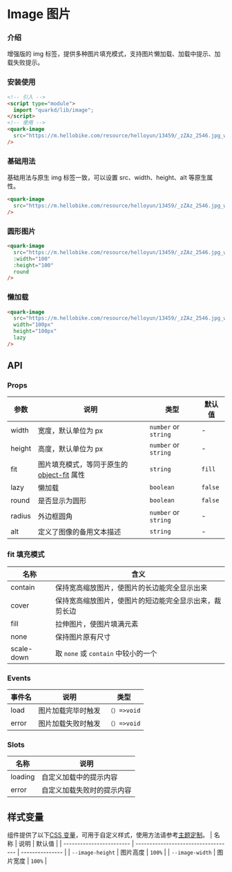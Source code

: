 # Image 图片

### 介绍

增强版的 img 标签，提供多种图片填充模式，支持图片懒加载、加载中提示、加载失败提示。

### 安装使用

```html
<!-- 引入 -->
<script type="module">
  import "quarkd/lib/image";
</script>
<!-- 使用 -->
<quark-image
  src="https://m.hellobike.com/resource/helloyun/13459/_zZAz_2546.jpg_wh300.jpg"
/>
```


### 基础用法

基础用法与原生 img 标签一致，可以设置 src、width、height、alt 等原生属性。

```html
<quark-image
  src="https://m.hellobike.com/resource/helloyun/13459/_zZAz_2546.jpg_wh300.jpg"
/>
```

### 圆形图片

```html
<quark-image
  src="https://m.hellobike.com/resource/helloyun/13459/_zZAz_2546.jpg_wh300.jpg"
  :width="100"
  :height="100"
  round
/>
```

### 懒加载

```html
<quark-image
  src="https://m.hellobike.com/resource/helloyun/13459/_zZAz_2546.jpg_wh300.jpg"
  width="100px"
  height="100px"
  lazy
/>
```

## API

### Props

| 参数   | 说明                                                                                                     | 类型                 | 默认值  |
| ------ | -------------------------------------------------------------------------------------------------------- | -------------------- | ------- |
| width  | 宽度，默认单位为 px                                                                                      | `number` or `string` | -       |
| height | 高度，默认单位为 px                                                                                      | `number` or `string` | -       |
| fit    | 图片填充模式，等同于原生的[object-fit](https://developer.mozilla.org/zh-CN/docs/Web/CSS/object-fit) 属性 | `string`             | `fill`  |
| lazy   | 懒加载                                                                                                   | `boolean`            | `false` |
| round  | 是否显示为圆形                                                                                           | `boolean`            | `false` |
| radius | 外边框圆角                                                                                               | `number` or `string` | -       |
| alt    | 定义了图像的备用文本描述                                                                                 | `string`             | -       |

### fit 填充模式

| 名称       | 含义                                                   |
| ---------- | ------------------------------------------------------ |
| contain    | 保持宽高缩放图片，使图片的长边能完全显示出来           |
| cover      | 保持宽高缩放图片，使图片的短边能完全显示出来，裁剪长边 |
| fill       | 拉伸图片，使图片填满元素                               |
| none       | 保持图片原有尺寸                                       |
| scale-down | 取 `none` 或 `contain` 中较小的一个                    |

### Events

| 事件名 | 说明               | 类型         |
| ------ | ------------------ | ------------ |
| load   | 图片加载完毕时触发 | `（）=>void` |
| error  | 图片加载失败时触发 | `（）=>void` |

### Slots

| 名称    | 说明                       |
| ------- | -------------------------- |
| loading | 自定义加载中的提示内容     |
| error   | 自定义加载失败时的提示内容 |

## 样式变量

组件提供了以下[CSS 变量](https://developer.mozilla.org/zh-CN/docs/Web/CSS/Using_CSS_custom_properties)，可用于自定义样式，使用方法请参考[主题定制](#/zh-CN/guide/theme)。
| 名称 | 说明 | 默认值 |
| ------------------------ | ----------------------------------- | --------------- |
| `--image-height` | 图片高度 | `100%` |
| `--image-width` | 图片宽度 | `100%` |
